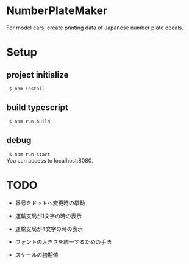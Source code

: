 # NumberPlateMaker
For model cars, create printing data of Japanese number plate decals.

# Setup
## project initialize
``` $ npm install```

## build typescript
``` $ npm run build```

## debug
``` $ npm run start```  
You can access to localhost:8080.

# TODO
* 番号をドットへ変更時の挙動

* 運輸支局が1文字の時の表示

* 運輸支局が4文字の時の表示

* フォントの大きさを統一するための手法

* スケールの初期値